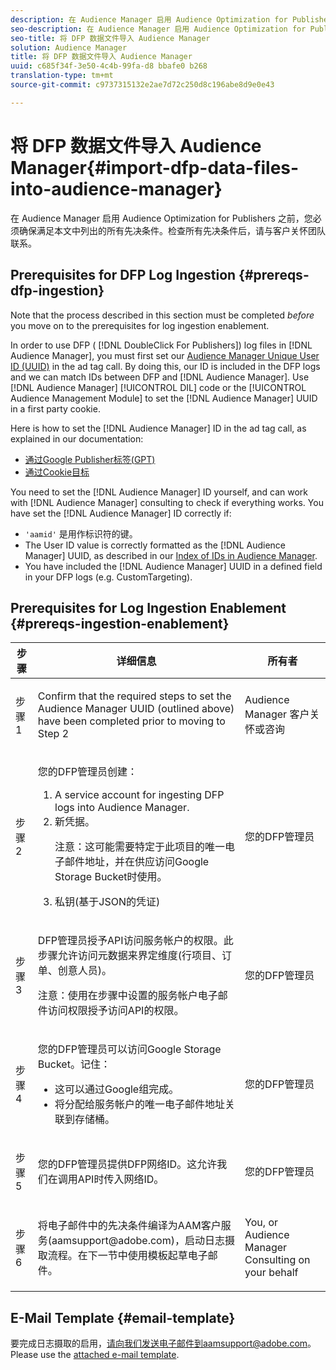 ```yaml
---
description: 在 Audience Manager 启用 Audience Optimization for Publishers 之前，您必须确保满足本文中列出的所有先决条件。检查所有先决条件后，请与客户关怀团队联系。
seo-description: 在 Audience Manager 启用 Audience Optimization for Publishers 之前，您必须确保满足本文中列出的所有先决条件。检查所有先决条件后，请与客户关怀团队联系。
seo-title: 将 DFP 数据文件导入 Audience Manager
solution: Audience Manager
title: 将 DFP 数据文件导入 Audience Manager
uuid: c685f34f-3e50-4c4b-99fa-d8 bbafe0 b268
translation-type: tm+mt
source-git-commit: c9737315132e2ae7d72c250d8c196abe8d9e0e43

---
```



# 将 DFP 数据文件导入 Audience Manager{#import-dfp-data-files-into-audience-manager}

在 Audience Manager 启用 Audience Optimization for Publishers 之前，您必须确保满足本文中列出的所有先决条件。检查所有先决条件后，请与客户关怀团队联系。

## Prerequisites for DFP Log Ingestion {#prereqs-dfp-ingestion}

Note that the process described in this section must be completed *before* you move on to the prerequisites for log ingestion enablement.

In order to use DFP ( [!DNL DoubleClick For Publishers]) log files in [!DNL Audience Manager], you must first set our [Audience Manager Unique User ID (UUID)](../../../reference/ids-in-aam.md) in the ad tag call. By doing this, our ID is included in the DFP logs and we can match IDs between DFP and [!DNL Audience Manager]. Use [!DNL Audience Manager] [!UICONTROL DIL] code or the [!UICONTROL Audience Management Module] to set the [!DNL Audience Manager] UUID in a first party cookie.

Here is how to set the [!DNL Audience Manager] ID in the ad tag call, as explained in our documentation:

* [通过Google Publisher标签(GPT)](../../../integration/gpt-aam-destination/gpt-aam-create-destination.md)
* [通过Cookie目标](../../../integration/gpt-aam-destination/gpt-aam-modify-api.md)

You need to set the [!DNL Audience Manager] ID yourself, and can work with [!DNL Audience Manager] consulting to check if everything works. You have set the [!DNL Audience Manager] ID correctly if:

* `'aamid'` 是用作标识符的键。
* The User ID value is correctly formatted as the [!DNL Audience Manager] UUID, as described in our [Index of IDs in Audience Manager](../../../reference/ids-in-aam.md).
* You have included the [!DNL Audience Manager] UUID in a defined field in your DFP logs (e.g. CustomTargeting).

## Prerequisites for Log Ingestion Enablement {#prereqs-ingestion-enablement}

<table id="table_C980A9F9B0FB4157B4908A64768B1571"> 
 <thead> 
  <tr> 
   <th colname="col1" class="entry"> 步骤 </th> 
   <th colname="col2" class="entry"> 详细信息 </th> 
   <th colname="col3" class="entry"> 所有者 </th> 
  </tr> 
 </thead>
 <tbody> 
  <tr> 
   <td colname="col1"> <p>步骤 1 </p> </td> 
   <td colname="col2"> <p>Confirm that the required steps to set the <span class="keyword"> Audience Manager</span> UUID (outlined above) have been completed prior to moving to Step 2 </p> </td> 
   <td colname="col3"> <p><span class="keyword"> Audience Manager</span> 客户关怀或咨询 </p> </td> 
  </tr> 
  <tr> 
   <td colname="col1"> <p>步骤 2 </p> </td> 
   <td colname="col2"> <p>您的DFP管理员创建： </p> <p> 
     <ol id="ol_FCFA9B11CFF948A488DF9CB298FC04C4"> 
      <li id="li_BC946EDCC3324578AEB64EDDA55B5ACA">A service account for ingesting DFP logs into <span class="keyword"> Audience Manager</span>. </li> 
      <li id="li_6B2FC7D73A3246419E55C004E17ACA25">新凭据。 <p>注意：这可能需要特定于此项目的唯一电子邮件地址，并在供应访问Google Storage Bucket时使用。 </p> </li> 
      <li id="li_95444B9FD1B34659A9634814B262A681">私钥(基于JSON的凭证) </li> 
     </ol> </p> </td> 
   <td colname="col3"> <p>您的DFP管理员 </p> </td> 
  </tr> 
  <tr> 
   <td colname="col1"> <p>步骤 3 </p> </td> 
   <td colname="col2"> <p>DFP管理员授予API访问服务帐户的权限。此步骤允许访问元数据来界定维度(行项目、订单、创意人员)。 <p>注意：使用在步骤中设置的服务帐户电子邮件访问权限授予访问API的权限。 </p> </p> </td> 
   <td colname="col3"> <p>您的DFP管理员 </p> </td> 
  </tr> 
  <tr> 
   <td colname="col1"> <p>步骤 4 </p> </td> 
   <td colname="col2"> <p>您的DFP管理员可以访问Google Storage Bucket。记住： </p> <p> 
     <ul id="ul_3E8DCC73454243D998BD9024D0966A4E"> 
      <li id="li_3691DBD28006412288458175F75873C6">这可以通过Google组完成。 </li> 
      <li id="li_4774806B263245CEAAAB89BD2AA7F23F">将分配给服务帐户的唯一电子邮件地址关联到存储桶。 </li> 
     </ul> </p> </td> 
   <td colname="col3"> <p>您的DFP管理员 </p> </td> 
  </tr> 
  <tr> 
   <td colname="col1"> <p>步骤 5 </p> </td> 
   <td colname="col2"> <p>您的DFP管理员提供DFP网络ID。这允许我们在调用API时传入网络ID。 </p> </td> 
   <td colname="col3"> <p>您的DFP管理员 </p> </td> 
  </tr> 
  <tr> 
   <td colname="col1"> <p>步骤 6 </p> </td> 
   <td colname="col2"> <p>将电子邮件中的先决条件编译为AAM客户服务(aamsupport@adobe.com)，启动日志摄取流程。在下一节中使用模板起草电子邮件。 </p> </td> 
   <td colname="col3"> <p>You, or <span class="keyword"> Audience Manager</span> Consulting on your behalf </p> </td> 
  </tr> 
 </tbody> 
</table>

## E-Mail Template {#email-template}

要完成日志摄取的启用，请向我们发送电子邮件到aamsupport@adobe.com。Please use the [attached e-mail template](assets/enable_dfp_ingestion.txt).
